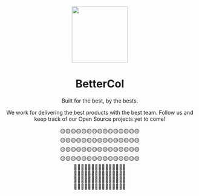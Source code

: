 <p align="center">
  <br/>
  <a href="#" target="_blank"><img width="148px" src="https://avatars.githubusercontent.com/u/192931796?s=400&u=ae4e97179088ae2b84f1eba599a5ce9e360186ed&v=4"/></a>
  <h1 align="center">BetterCol</h1>
  <p align="center">Built for the best, by the bests.</p>
  <p align="center">
    We work for delivering the best products with the best team. Follow us and keep track of our Open Source projects yet to come!
  </p>
  <p align="center">
    🟡🟡🟡🟡🟡🟡🟡🟡🟡🟡🟡🟡🟡🟡🟡
    <br />
    🟡🟡🟡🟡🟡🟡🟡🟡🟡🟡🟡🟡🟡🟡🟡
    <br />
    🟡🟡🟡🟡🟡🟡🟡🟡🟡🟡🟡🟡🟡🟡🟡
    <br />
    🟡🟡🟡🟡🟡🟡🟡🟡🟡🟡🟡🟡🟡🟡🟡
    <br />
    🔵🔵🔵🔵🔵🔵🔵🔵🔵🔵🔵🔵🔵🔵🔵
    <br />
    🔵🔵🔵🔵🔵🔵🔵🔵🔵🔵🔵🔵🔵🔵🔵
    <br />
    🔴🔴🔴🔴🔴🔴🔴🔴🔴🔴🔴🔴🔴🔴🔴
    <br />
    🔴🔴🔴🔴🔴🔴🔴🔴🔴🔴🔴🔴🔴🔴🔴
  </p>
</p>